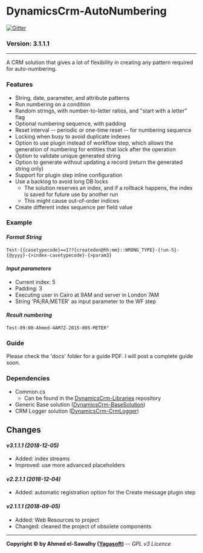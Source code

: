 # DynamicsCrm-AutoNumbering

[![Gitter](https://badges.gitter.im/Join%20Chat.svg)](https://gitter.im/yagasoft/DynamicsCrm-AutoNumbering?utm_source=badge&utm_medium=badge&utm_campaign=pr-badge)

### Version: 3.1.1.1
---

A CRM solution that gives a lot of flexibility in creating any pattern required for auto-numbering.

### Features

  + String, date, parameter, and attribute patterns
  + Run numbering on a condition
  + Random strings, with number-to-letter ratios, and "start with a letter" flag
  + Optional numbering sequence, with padding
  + Reset interval -- periodic or one-time reset -- for numbering sequence
  + Locking when busy to avoid duplicate indexes
  + Option to use plugin instead of workflow step, which allows the generation of numbering for entities that lock after the operation
  + Option to validate unique generated string
  + Option to generate without updating a record (return the generated string only)
  + Support for plugin step inline configuration
  + Use a backlog to avoid long DB locks
    + The solution reserves an index, and if a rollback happens, the index is saved for future use by another run
    + This might cause out-of-order indices
  + Create different index sequence per field value

### Example

#### _Format String_

`Test-{{casetypecode}==1??{createdon@hh:mm}::WRONG_TYPE}-{!un-5}-{@yyyy}-{>index-casetypecode}-{>param3}`

#### _Input parameters_
  + Current index: 5
  + Padding: 3
  + Executing user in Cairo at 9AM and server in London 7AM
  + String 'PA;RA;METER' as input parameter to the WF step
  
#### _Result numbering_

`Test-09:00-Ahmed-4AM7Z-2015-005-METER"`

### Guide

Please check the 'docs' folder for a guide PDF.
I will post a complete guide soon.

### Dependencies

  + Common.cs
    + Can be found in the [DynamicsCrm-Libraries](https://github.com/yagasoft/DynamicsCrm-Libraries) repository
  + Generic Base solution ([DynamicsCrm-BaseSolution](https://github.com/yagasoft/DynamicsCrm-BaseSolution))
  + CRM Logger solution ([DynamicsCrm-CrmLogger](https://github.com/yagasoft/DynamicsCrm-CrmLogger))
		
## Changes

#### _v3.1.1.1 (2018-12-05)_
+ Added: index streams
+ Improved: use more advanced placeholders
#### _v2.2.1.1 (2018-12-04)_
+ Added: automatic registration option for the Create message plugin step
#### _v2.1.1.1 (2018-09-05)_
+ Added: Web Resources to project
+ Changed: cleaned the project of obsolete components

---
**Copyright &copy; by Ahmed el-Sawalhy ([Yagasoft](http://yagasoft.com))** -- _GPL v3 Licence_
